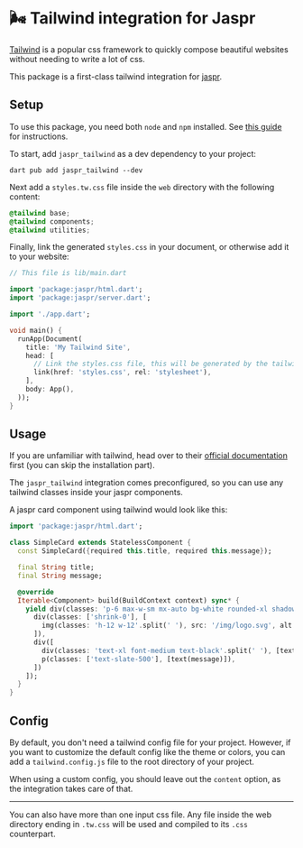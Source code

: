 # 🌬️ Tailwind integration for Jaspr

[Tailwind](https://tailwindcss.com/) is a popular css framework to quickly compose beautiful websites without needing
to write a lot of css.

This package is a first-class tailwind integration for [jaspr](https://github.com/schultek/jaspr).

## Setup

To use this package, you need both `node` and `npm` installed. 
See [this guide](https://docs.npmjs.com/downloading-and-installing-node-js-and-npm) for instructions.

To start, add `jaspr_tailwind` as a dev dependency to your project:

`dart pub add jaspr_tailwind --dev`

Next add a `styles.tw.css` file inside the `web` directory with the following content:

```css
@tailwind base;
@tailwind components;
@tailwind utilities;
```

Finally, link the generated `styles.css` in your document, or otherwise add it to your website:

```dart
// This file is lib/main.dart

import 'package:jaspr/html.dart';
import 'package:jaspr/server.dart';

import './app.dart';

void main() {
  runApp(Document(
    title: 'My Tailwind Site',
    head: [
      // Link the styles.css file, this will be generated by the tailwind integration.
      link(href: 'styles.css', rel: 'stylesheet'),
    ],
    body: App(),
  ));
}
```

## Usage

If you are unfamiliar with tailwind, head over to their [official documentation](https://tailwindcss.com/docs/utility-first)
first (you can skip the installation part).

The `jaspr_tailwind` integration comes preconfigured, so you can use any tailwind classes inside your jaspr components.

A jaspr card component using tailwind would look like this:

```dart
import 'package:jaspr/html.dart';

class SimpleCard extends StatelessComponent {
  const SimpleCard({required this.title, required this.message});

  final String title;
  final String message;

  @override
  Iterable<Component> build(BuildContext context) sync* {
    yield div(classes: 'p-6 max-w-sm mx-auto bg-white rounded-xl shadow-lg flex items-center space-x-4'.split(' '), [
      div(classes: ['shrink-0'], [
        img(classes: 'h-12 w-12'.split(' '), src: '/img/logo.svg', alt: '$title Logo'),
      ]),
      div([
        div(classes: 'text-xl font-medium text-black'.split(' '), [text(title)]),
        p(classes: ['text-slate-500'], [text(message)]),
      ])
    ]);
  }
}
```

## Config

By default, you don't need a tailwind config file for your project. However, if you want to customize the
default config like the theme or colors, you can add a `tailwind.config.js` file to the root directory of your project.

When using a custom config, you should leave out the `content` option, as the integration takes care of that.

---

You can also have more than one input css file. Any file inside the web directory ending in `.tw.css` will be used and compiled
to its `.css` counterpart.
